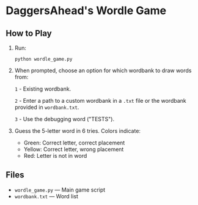 # DaggersAhead's Wordle Game

## How to Play

1. Run:
   
   `python wordle_game.py`

2. When prompted, choose an option for which wordbank to draw words from:

   `1` - Existing wordbank.
   
   `2` - Enter a path to a custom wordbank in a `.txt` file or the wordbank provided in `wordbank.txt`.
   
   `3` - Use the debugging word ("TESTS").

4. Guess the 5-letter word in 6 tries. Colors indicate:
   - Green: Correct letter, correct placement
   - Yellow: Correct letter, wrong placement
   - Red: Letter is not in word

## Files
- `wordle_game.py` — Main game script
- `wordbank.txt` — Word list
